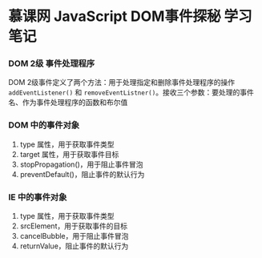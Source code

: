 # 慕课网 JavaScript DOM事件探秘 学习笔记

### DOM 2级 事件处理程序

DOM 2级事件定义了两个方法：用于处理指定和删除事件处理程序的操作 `addEventListener()` 和 `removeEventListner()`。接收三个参数：要处理的事件名、作为事件处理程序的函数和布尔值

### DOM 中的事件对象

1. type 属性，用于获取事件类型
2. target 属性，用于获取事件目标
3. stopPropagation()，用于阻止事件冒泡
4. preventDefault()，阻止事件的默认行为

### IE 中的事件对象

1. type 属性，用于获取事件类型
2. srcElement，用于获取事件的目标
3. cancelBubble，用于阻止事件冒泡
4. returnValue，阻止事件的默认行为
